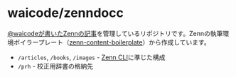# waicode/zenndocc

[@waicodeが書いたZennの記事](https://zenn.dev/waicode)を管理しているリポジトリです。Zennの執筆環境ボイラープレート（[zenn-content-boilerplate](https://github.com/waicode/zenn-content-boilerplate)）から作成しています。

* `/articles`, `/books`, `/images` - [Zenn CLI](https://zenn.dev/zenn/articles/zenn-cli-guide)に準じた構成
* `/prh` - 校正用辞書の格納先
